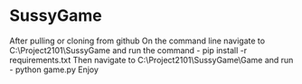 # SussyGame

After pulling or cloning from github
On the command line navigate to C:\Project2101\SussyGame and run the command - pip install -r requirements.txt
Then navigate to C:\Project2101\SussyGame\Game and run - python game.py
Enjoy
